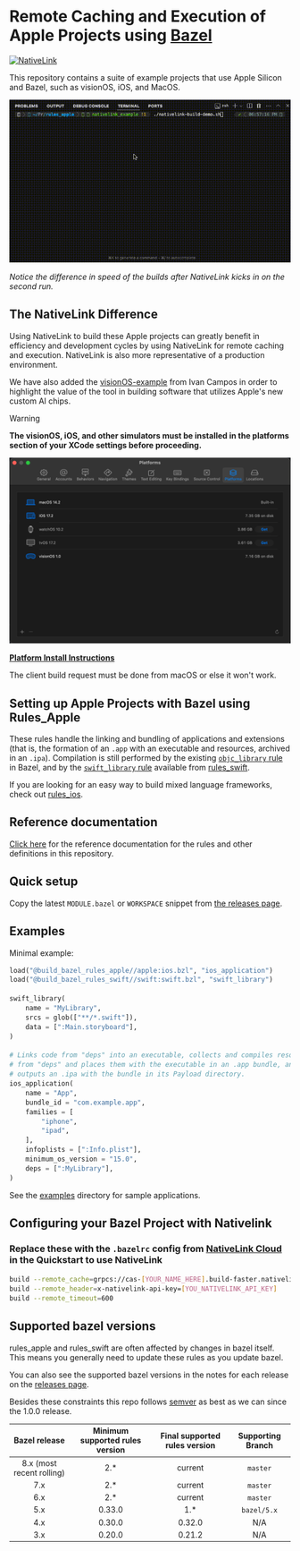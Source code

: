 # Remote Caching and Execution of Apple Projects using [Bazel](https://bazel.build)

[![NativeLink](https://img.shields.io/static/v1?label=powered%20by&message=nativelink%20%E2%9D%A4&color=purple&style=flat-square)](https://nativelink.com/)

This repository contains a suite of example projects that use Apple Silicon and Bazel, such as visionOS, iOS, and MacOS.

![Demo](./assets/NativeLink_Demo.gif)

*Notice the difference in speed of the builds after NativeLink kicks in on the second run.*

## The NativeLink Difference

Using NativeLink to build these Apple projects can greatly benefit in efficiency and development cycles by using NativeLink for remote caching and execution. NativeLink is also more representative of a production environment.

We have also added the [visionOS-example](https://github.com/IvanCampos/visionOS-examples) from Ivan Campos in order to highlight the value of the tool in building software that utilizes Apple's new custom AI chips.

> [!WARNING]
> **The visionOS, iOS, and other simulators must be installed in the platforms section of your XCode settings before proceeding.**
> 
> ![XCode Platforms](./assets/XCode_Platforms.png)
>
> [**Platform Install Instructions**](https://developer.apple.com/documentation/xcode/installing-additional-simulator-runtimes)
>
> The client build request must be done from macOS or else it won't work.

## Setting up Apple Projects with Bazel using Rules_Apple

These rules handle the linking and bundling of applications and extensions
(that is, the formation of an `.app` with an executable and resources,
archived in an `.ipa`). Compilation is still performed by the existing
[`objc_library` rule](https://bazel.build/reference/be/objective-c#objc_library)
in Bazel, and by the
[`swift_library` rule](https://github.com/bazelbuild/rules_swift/blob/master/doc/rules.md#swift_library)
available from [rules_swift](https://github.com/bazelbuild/rules_swift).

If you are looking for an easy way to build mixed language frameworks, check out [rules_ios](https://github.com/bazel-ios/rules_ios).

## Reference documentation

[Click here](https://github.com/bazelbuild/rules_apple/tree/master/doc)
for the reference documentation for the rules and other definitions in this
repository.

## Quick setup

Copy the latest `MODULE.bazel` or `WORKSPACE` snippet from [the releases
page](https://github.com/bazelbuild/rules_apple/releases).

## Examples

Minimal example:

```python
load("@build_bazel_rules_apple//apple:ios.bzl", "ios_application")
load("@build_bazel_rules_swift//swift:swift.bzl", "swift_library")

swift_library(
    name = "MyLibrary",
    srcs = glob(["**/*.swift"]),
    data = [":Main.storyboard"],
)

# Links code from "deps" into an executable, collects and compiles resources
# from "deps" and places them with the executable in an .app bundle, and then
# outputs an .ipa with the bundle in its Payload directory.
ios_application(
    name = "App",
    bundle_id = "com.example.app",
    families = [
        "iphone",
        "ipad",
    ],
    infoplists = [":Info.plist"],
    minimum_os_version = "15.0",
    deps = [":MyLibrary"],
)
```

See the [examples](https://github.com/bazelbuild/rules_apple/tree/master/examples)
directory for sample applications.

## Configuring your Bazel Project with Nativelink

### Replace these with the `.bazelrc` config from [NativeLink Cloud](https://app.nativelink.com) in the Quickstart to use NativeLink

```bash
build --remote_cache=grpcs://cas-[YOUR_NAME_HERE].build-faster.nativelink.net
build --remote_header=x-nativelink-api-key=[YOU_NATIVELINK_API_KEY]
build --remote_timeout=600
```

## Supported bazel versions

rules_apple and rules_swift are often affected by changes in bazel
itself. This means you generally need to update these rules as you
update bazel.

You can also see the supported bazel versions in the notes for each
release on the [releases
page](https://github.com/bazelbuild/rules_apple/releases).

Besides these constraints this repo follows
[semver](https://semver.org/) as best as we can since the 1.0.0 release.

| Bazel release | Minimum supported rules version | Final supported rules version | Supporting Branch |
|:-------------------:|:-------------------:|:-------------------------:|:-------------------------:|
| 8.x (most recent rolling) | 2.* | current | `master` |
| 7.x | 2.* | current | `master` |
| 6.x | 2.* | current | `master` |
| 5.x | 0.33.0 | 1.* | `bazel/5.x` |
| 4.x | 0.30.0 | 0.32.0 | N/A |
| 3.x | 0.20.0 | 0.21.2 | N/A |
